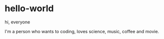 # hello-world

hi, everyone

I'm a person who wants to coding,
loves science, music, coffee and movie.
